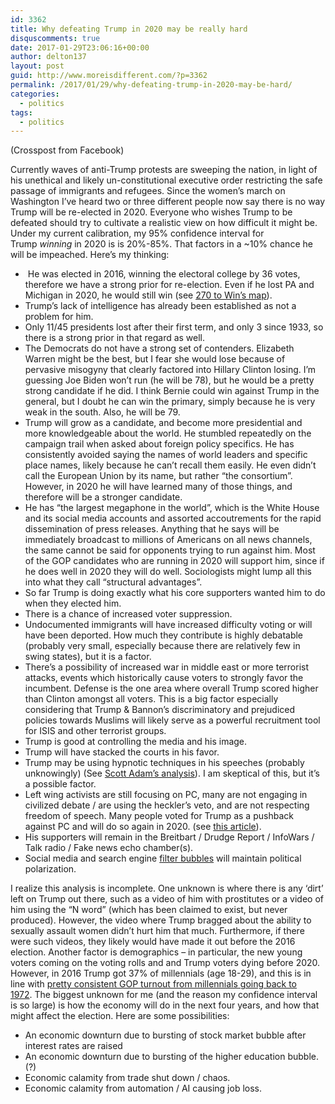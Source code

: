 ```yaml
---
id: 3362
title: Why defeating Trump in 2020 may be really hard
disquscomments: true
date: 2017-01-29T23:06:16+00:00
author: delton137
layout: post
guid: http://www.moreisdifferent.com/?p=3362
permalink: /2017/01/29/why-defeating-trump-in-2020-may-be-hard/
categories:
  - politics
tags:
  - politics
---
```

(Crosspost from Facebook)

Currently waves of anti-Trump protests are sweeping the nation, in light of his unethical and likely un-constitutional executive order restricting the safe passage of immigrants and refugees. Since the women&#8217;s march on Washington I&#8217;ve heard two or three different people now say there is no way Trump will be re-elected in 2020. Everyone who wishes Trump to be defeated should try to cultivate a realistic view on how difficult it might be. Under my current calibration, my 95% confidence interval for Trump _winning_ in 2020 is is 20%-85%. That factors in a ~10% chance he will be impeached. Here&#8217;s my thinking:<!--more-->

  *  He was elected in 2016, winning the electoral college by 36 votes, therefore we have a strong prior for re-election. Even if he lost PA and Michigan in 2020, he would still win (see [270 to Win&#8217;s map](http://www.270towin.com/maps/2016-actual-electoral-map)).
  * Trump&#8217;s lack of intelligence has already been established as not a problem for him.
  * Only 11/45 presidents lost after their first term, and only 3 since 1933, so there is a strong prior in that regard as well.
  * The Democrats do not have a strong set of contenders. Elizabeth Warren might be the best, but I fear she would lose because of pervasive misogyny that clearly factored into Hillary Clinton losing. I&#8217;m guessing Joe Biden won&#8217;t run (he will be 78), but he would be a pretty strong candidate if he did. I think Bernie could win against Trump in the general, but I doubt he can win the primary, simply because he is very weak in the south. Also, he will be 79.
  * Trump will grow as a candidate, and become more presidential and more knowledgeable about the world. He stumbled repeatedly on the campaign trail when asked about foreign policy specifics. He has consistently avoided saying the names of world leaders and specific place names, likely because he can&#8217;t recall them easily. He even didn&#8217;t call the European Union by its name, but rather &#8220;the consortium&#8221;. However, in 2020 he will have learned many of those things, and therefore will be a stronger candidate.
  * He has &#8220;the largest megaphone in the world&#8221;, which is the White House and its social media accounts and assorted accoutrements for the rapid dissemination of press releases. Anything that he says will be immediately broadcast to millions of Americans on all news channels, the same cannot be said for opponents trying to run against him. Most of the GOP candidates who are running in 2020 will support him, since if he does well in 2020 they will do well. Sociologists might lump all this into what they call &#8220;structural advantages&#8221;.
  * So far Trump is doing exactly what his core supporters wanted him to do when they elected him.
  * There is a chance of increased voter suppression.
  * Undocumented immigrants will have increased difficulty voting or will have been deported. How much they contribute is highly debatable (probably very small, especially because there are relatively few in swing states), but it is a factor.
  * There&#8217;s a possibility of increased war in middle east or more terrorist attacks, events which historically cause voters to strongly favor the incumbent. Defense is the one area where overall Trump scored higher than Clinton amongst all voters. This is a big factor especially considering that Trump & Bannon&#8217;s discriminatory and prejudiced policies towards Muslims will likely serve as a powerful recruitment tool for ISIS and other terrorist groups.
  * Trump is good at controlling the media and his image.
  * Trump will have stacked the courts in his favor.
  * Trump may be using hypnotic techniques in his speeches (probably unknowingly) (See [Scott Adam&#8217;s analysis](http://blog.dilbert.com/post/139541975641/the-trump-master-persuader-index-and-reading-list)). I am skeptical of this, but it&#8217;s a possible factor.
  * Left wing activists are still focusing on PC, many are not engaging in civilized debate / are using the heckler&#8217;s veto, and are not respecting freedom of speech. Many people voted for Trump as a pushback against PC and will do so again in 2020. (see [this article](http://reason.com/blog/2016/11/09/trump-won-because-leftist-political-corr)).
  * His supporters will remain in the Breitbart / Drudge Report / InfoWars / Talk radio / Fake news echo chamber(s).
  * Social media and search engine [filter bubbles](https://en.wikipedia.org/wiki/Filter_bubble) will maintain political polarization.

I realize this analysis is incomplete. One unknown is where there is any &#8216;dirt&#8217; left on Trump out there, such as a video of him with prostitutes or a video of him using the &#8220;N word&#8221; (which has been claimed to exist, but never produced). However, the video where Trump bragged about the ability to sexually assault women didn&#8217;t hurt him that much. Furthermore, if there were such videos, they likely would have made it out before the 2016 election. Another factor is demographics &#8211; in particular, the new young voters coming on the voting rolls and and Trump voters dying before 2020. However, in 2016 Trump got 37% of millennials (age 18-29), and this is in line with [pretty consistent GOP turnout from millennials going back to 1972](http://civicyouth.org/an-estimated-24-million-young-people-vote-in-2016-election/). The biggest unknown for me (and the reason my confidence interval is so large) is how the economy will do in the next four years, and how that might affect the election. Here are some possibilities:

  * An economic downturn due to bursting of stock market bubble after interest rates are raised
  * An economic downturn due to bursting of the higher education bubble. (?)
  * Economic calamity from trade shut down / chaos.
  * Economic calamity from automation / AI causing job loss.
